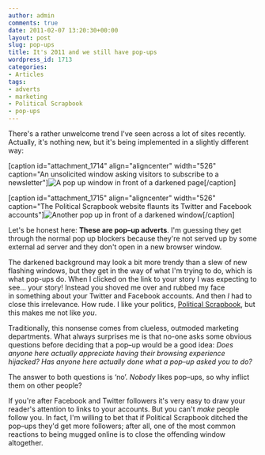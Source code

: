 ```yaml
---
author: admin
comments: true
date: 2011-02-07 13:20:30+00:00
layout: post
slug: pop-ups
title: It's 2011 and we still have pop-ups
wordpress_id: 1713
categories:
- Articles
tags:
- adverts
- marketing
- Political Scrapbook
- pop-ups
---
```


There's a rather unwelcome trend I've seen across a lot of sites recently. Actually, it's nothing new, but it's being implemented in a slightly different way:

[caption id="attachment_1714" align="aligncenter" width="526" caption="An unsolicited window asking visitors to subscribe to a newsletter"]![A pop up window in front of a darkened page](http://leonpaternoster.com/wp-content/uploads/2011/02/pop-up.jpg)[/caption]

[caption id="attachment_1715" align="aligncenter" width="526" caption="The Political Scrapbook website flaunts its Twitter and Facebook accounts"]![Another pop up in front of a darkened window](http://leonpaternoster.com/wp-content/uploads/2011/02/pscrap.jpg)[/caption]

Let's be honest here: **These are pop–up adverts**. I'm guessing they get through the normal pop up blockers because they're not served up by some external ad server and they don't open in a new browser window.

The darkened background may look a bit more trendy than a slew of new flashing windows, but they get in the way of what I'm trying to do, which is what pop-ups do. When I clicked on the link to your story I was expecting to see… your story! Instead you shoved me over and rubbed my face in something about your Twitter and Facebook accounts. And then _I_ had to close this irrelevance. How rude. I like your politics, [Political Scrapbook](http://politicalscrapbook.net/), but this makes me not like _you_.

Traditionally, this nonsense comes from clueless, outmoded marketing departments. What always surprises me is that no-one asks some obvious questions before deciding that a pop–up would be a good idea: _Does anyone here actually appreciate having their browsing experience hijacked? Has anyone here actually done what a pop–up asked you to do?_

The answer to both questions is ‘no’. _Nobody_ likes pop–ups, so why inflict them on other people?

If you're after Facebook and Twitter followers it's very easy to draw your reader's attention to links to your accounts. But you can't _make_ people follow you. In fact, I'm willing to bet that if Political Scrapbook ditched the pop–ups they'd get more followers; after all, one of the most common reactions to being mugged online is to close the offending window altogether.
